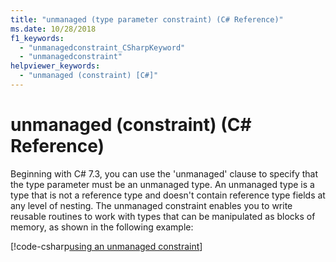 ```yaml
---
title: "unmanaged (type parameter constraint) (C# Reference)"
ms.date: 10/28/2018
f1_keywords: 
  - "unmanagedconstraint_CSharpKeyword"
  - "unmanagedconstraint"
helpviewer_keywords: 
  - "unmanaged (constraint) [C#]"
---
```

# unmanaged (constraint) (C# Reference)

Beginning with C# 7.3, you can use the 'unmanaged' clause to specify that the type parameter must be an unmanaged type. An unmanaged type is a type that is not a reference type and doesn't contain reference type fields at any level of nesting. The unmanaged constraint enables you to write reusable routines to work with types that can be manipulated as blocks of memory, as shown in the following example:

[!code-csharp[using an unmanaged constraint](../../../../samples/snippets/csharp/keywords/GenericWhereConstraints.cs#1)]
